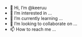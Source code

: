 - 👋 Hi, I’m @keeruu
- 👀 I’m interested in ...
- 🌱 I’m currently learning ...
- 💞️ I’m looking to collaborate on ...
- 📫 How to reach me ...

<!---
keeruu/keeruu is a ✨ special ✨ repository because its `README.md` (this file) appears on your GitHub profile.
You can click the Preview link to take a look at your changes.
--->
